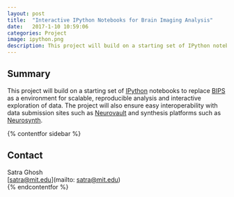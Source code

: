 ```yaml
---
layout: post
title:  "Interactive IPython Notebooks for Brain Imaging Analysis"
date:   2017-1-10 10:59:06
categories: Project
image: ipython.png
description: This project will build on a starting set of IPython notebooks to replace BIPS
---
```

## Summary
This project will build on a starting set of [IPython](http://ipython.org/notebook.html) notebooks to replace [BIPS](https://github.com/INCF/BrainImagingPipelines) as a environment for scalable, reproducible analysis and interactive exploration of data. The project will also ensure easy interoperability with data submission sites such as [Neurovault](http://brainhack.org/neurovault-org-ni-dm/) and synthesis platforms such as [Neurosynth](http://brainhack.org/neurosynth-org/).

{% contentfor sidebar %}
## Contact
Satra Ghosh  
[satra@mit.edu](mailto: satra@mit.edu)  
{% endcontentfor %}
